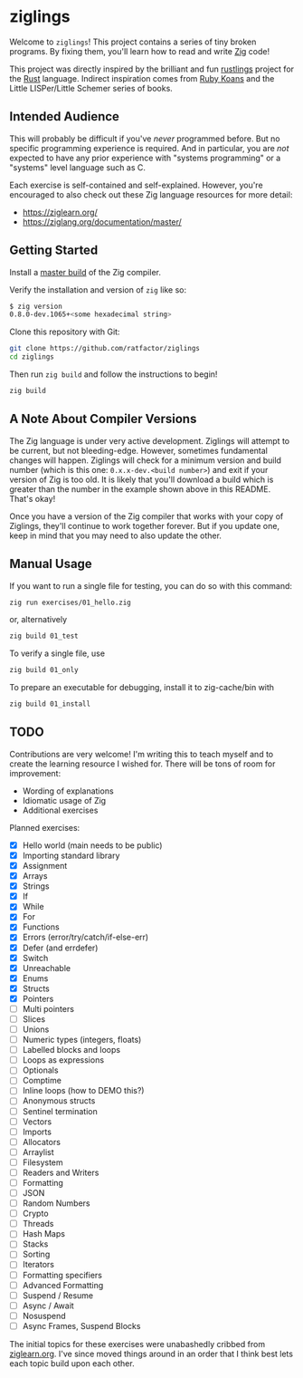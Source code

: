 # ziglings

Welcome to `ziglings`! This project contains a series of tiny broken programs.
By fixing them, you'll learn how to read and write
[Zig](https://ziglang.org/)
code!

This project was directly inspired by the brilliant and fun
[rustlings](https://github.com/rust-lang/rustlings)
project for the [Rust](https://www.rust-lang.org/) language.
Indirect inspiration comes from [Ruby Koans]( http://rubykoans.com/)
and the Little LISPer/Little Schemer series of books.

## Intended Audience

This will probably be difficult if you've _never_ programmed before.
But no specific programming experience is required. And in particular,
you are _not_ expected to have any prior experience with "systems programming"
or a "systems" level language such as C.

Each exercise is self-contained and self-explained. However, you're encouraged
to also check out these Zig language resources for more detail:

* https://ziglearn.org/
* https://ziglang.org/documentation/master/

## Getting Started

Install a [master build](https://ziglang.org/download/) of the Zig compiler.

Verify the installation and version of `zig` like so:

```bash
$ zig version
0.8.0-dev.1065+<some hexadecimal string>
```

Clone this repository with Git:

```bash
git clone https://github.com/ratfactor/ziglings
cd ziglings
```

Then run `zig build` and follow the instructions to begin!

```bash
zig build
```

## A Note About Compiler Versions

The Zig language is under very active development. Ziglings will attempt to
be current, but not bleeding-edge. However, sometimes fundamental changes
will happen. Ziglings will check for a minimum version and build number
(which is this one: `0.x.x-dev.<build number>`) and exit if your version of
Zig is too old. It is likely that you'll download a build which is greater
than the number in the example shown above in this README.  That's okay!

Once you have a version of the Zig compiler that works with your copy of
Ziglings, they'll continue to work together forever. But if you update one,
keep in mind that you may need to also update the other.

## Manual Usage

If you want to run a single file for testing, you can do so with this command:

```bash
zig run exercises/01_hello.zig
```
or, alternatively
```bash
zig build 01_test
```

To verify a single file, use

```bash
zig build 01_only
```

To prepare an executable for debugging, install it to zig-cache/bin with

```bash
zig build 01_install
```

## TODO

Contributions are very welcome! I'm writing this to teach myself and to create
the learning resource I wished for. There will be tons of room for improvement:

* Wording of explanations
* Idiomatic usage of Zig
* Additional exercises

Planned exercises:

* [x] Hello world (main needs to be public)
* [x] Importing standard library
* [x] Assignment
* [x] Arrays
* [x] Strings
* [x] If
* [x] While
* [x] For
* [x] Functions
* [x] Errors (error/try/catch/if-else-err)
* [x] Defer (and errdefer)
* [x] Switch
* [x] Unreachable
* [x] Enums
* [x] Structs
* [x] Pointers
* [ ] Multi pointers
* [ ] Slices
* [ ] Unions
* [ ] Numeric types (integers, floats)
* [ ] Labelled blocks and loops
* [ ] Loops as expressions
* [ ] Optionals
* [ ] Comptime
* [ ] Inline loops (how to DEMO this?)
* [ ] Anonymous structs
* [ ] Sentinel termination
* [ ] Vectors
* [ ] Imports
* [ ] Allocators
* [ ] Arraylist
* [ ] Filesystem
* [ ] Readers and Writers
* [ ] Formatting
* [ ] JSON
* [ ] Random Numbers
* [ ] Crypto
* [ ] Threads
* [ ] Hash Maps
* [ ] Stacks
* [ ] Sorting
* [ ] Iterators
* [ ] Formatting specifiers
* [ ] Advanced Formatting
* [ ] Suspend / Resume
* [ ] Async / Await
* [ ] Nosuspend
* [ ] Async Frames, Suspend Blocks

The initial topics for these exercises were unabashedly cribbed from
[ziglearn.org](https://ziglearn.org/). I've since moved things around
in an order that I think best lets each topic build upon each other.


